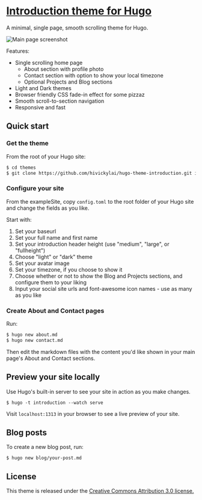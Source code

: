 # <a href="https://vickylai.io/introduction/" target="_blank">Introduction theme for Hugo</a>

A minimal, single page, smooth scrolling theme for Hugo.

![Main page screenshot](https://github.com/hivickylai/hugo-theme-introduction/blob/master/images/screenshot.png)

Features:
- Single scrolling home page
    - About section with profile photo
    - Contact section with option to show your local timezone
    - Optional Projects and Blog sections
- Light and Dark themes
- Browser friendly CSS fade-in effect for some pizzaz
- Smooth scroll-to-section navigation
- Responsive and fast

## Quick start

### Get the theme

From the root of your Hugo site:
```sh
$ cd themes
$ git clone https://github.com/hivickylai/hugo-theme-introduction.git introduction
```

### Configure your site

From the exampleSite, copy `config.toml` to the root folder of your Hugo site and change the fields as you like.

Start with:

1. Set your baseurl
2. Set your full name and first name
3. Set your introduction header height (use "medium", "large", or "fullheight")
4. Choose "light" or "dark" theme
5. Set your avatar image
6. Set your timezone, if you choose to show it
7. Choose whether or not to show the Blog and Projects sections, and configure them to your liking
8. Input your social site urls and font-awesome icon names - use as many as you like

### Create About and Contact pages

Run:
```sh
$ hugo new about.md 
$ hugo new contact.md
```
Then edit the markdown files with the content you'd like shown in your main page's About and Contact sections.

## Preview your site locally

Use Hugo's built-in server to see your site in action as you make changes.

```
$ hugo -t introduction --watch serve
```

Visit `localhost:1313` in your browser to see a live preview of your site.

## Blog posts

To create a new blog post, run:
```
$ hugo new blog/your-post.md
```

## License
This theme is released under the [Creative Commons Attribution 3.0 license.](https://github.com/hivickylai/hugo-theme-introduction/blob/master/LICENSE.txt)
